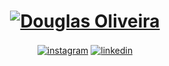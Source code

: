 <h1 align="center">
    <a href="https://linkedin.com/in/d0ugui"><img src="https://i.ibb.co/S3sBFC5/douglas-github.png" alt="Douglas Oliveira" border="0"></a>
</h1>

<p align="center"> 
  <a href="https://instagram.com/dougs.po"><img align="center" src="https://img.shields.io/badge/dougs.po-05122A?style=flat&logo=instagram" alt="instagram"/></a>
  <a href="https://linkedin.com/in/d0ugui"><img align="center" src="https://img.shields.io/badge/d0ugui-05122A?style=flat&logo=linkedin" alt="linkedin"/></a>
</p>
